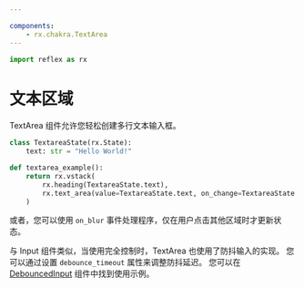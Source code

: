 ```yaml
---

components:
    - rx.chakra.TextArea
---
```


```python exec
import reflex as rx
```

# 文本区域

TextArea 组件允许您轻松创建多行文本输入框。

```python demo exec
class TextareaState(rx.State):
    text: str = "Hello World!"

def textarea_example():
    return rx.vstack(
        rx.heading(TextareaState.text),
        rx.text_area(value=TextareaState.text, on_change=TextareaState.set_text)
    )
```

或者，您可以使用 `on_blur` 事件处理程序，仅在用户点击其他区域时才更新状态。

与 Input 组件类似，当使用完全控制时，TextArea 也使用了防抖输入的实现。
您可以通过设置 `debounce_timeout` 属性来调整防抖延迟。
您可以在 [DebouncedInput]("/docs/library/forms/debounceinput") 组件中找到使用示例。

